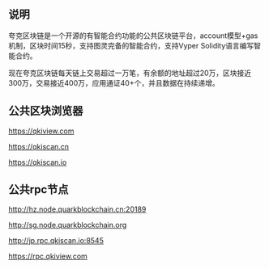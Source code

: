 ## 说明

夸克区块链是一个开源的有智能合约功能的公共区块链平台，account模型+gas机制，区块时间15秒，支持图灵完备的智能合约，支持Vyper Solidity语言编写智能合约。

现在夸克区块链每天链上交易超过一万笔，有余额的地址超过20万，区块接近300万，交易接近400万，应用通证40+个，并且数据在持续递增。


## 公共区块浏览器

https://qkiview.com

https://qkiscan.cn

https://qkiscan.io

## 公共rpc节点

http://hz.node.quarkblockchain.cn:20189

http://sg.node.quarkblockchain.org

http://jp.rpc.qkiscan.io:8545

https://rpc.qkiview.com